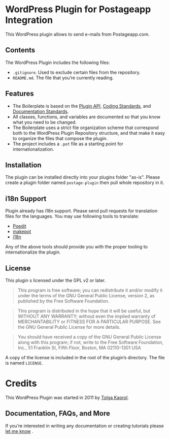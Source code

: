 # WordPress Plugin for Postageapp Integration

This WordPress plugin allows to send e-mails from Postageapp.com. 

## Contents

The WordPress Plugin includes the following files:

* `.gitignore`. Used to exclude certain files from the repository.
* `README.md`. The file that you’re currently reading.

## Features

* The Boilerplate is based on the [Plugin API](http://codex.wordpress.org/Plugin_API), [Coding Standards](http://codex.wordpress.org/WordPress_Coding_Standards), and [Documentation Standards](https://make.wordpress.org/core/handbook/best-practices/inline-documentation-standards/php/).
* All classes, functions, and variables are documented so that you know what you need to be changed.
* The Boilerplate uses a strict file organization scheme that correspond both to the WordPress Plugin Repository structure, and that make it easy to organize the files that compose the plugin.
* The project includes a `.pot` file as a starting point for internationalization.

## Installation

The plugin can be installed directly into your plugins folder "as-is". Please create a plugin folder named `postage-plugin` then pull whole repository in it.

## i18n Support

Plugin already has i18n support. Please send pull requests for translation files for the languages. You may use following tools to translate: 

* [Poedit](http://www.poedit.net/)
* [makepot](http://i18n.svn.wordpress.org/tools/trunk/)
* [i18n](https://github.com/grappler/i18n)

Any of the above tools should provide you with the proper tooling to internationalize the plugin.

## License

This plugin s licensed under the GPL v2 or later.

> This program is free software; you can redistribute it and/or modify it under the terms of the GNU General Public License, version 2, as published by the Free Software Foundation.

> This program is distributed in the hope that it will be useful, but WITHOUT ANY WARRANTY; without even the implied warranty of MERCHANTABILITY or FITNESS FOR A PARTICULAR PURPOSE. See the GNU General Public License for more details.

> You should have received a copy of the GNU General Public License along with this program; if not, write to the Free Software Foundation, Inc., 51 Franklin St, Fifth Floor, Boston, MA 02110-1301 USA

A copy of the license is included in the root of the plugin’s directory. The file is named `LICENSE`.

# Credits

This WordPress Plugin was started in 2011 by [Tolga Kaprol](http://twitter.com/tolginho/). 


## Documentation, FAQs, and More

If you’re interested in writing any documentation or creating tutorials please [let me know](http://tolga.kaprol.net/iletisim/) .

